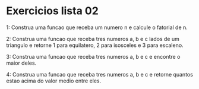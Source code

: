 # Exercicios lista 02

1: Construa uma funcao que receba um numero n e calcule o fatorial de n.

2: Construa uma funcao que receba tres numeros a, b e c lados de um triangulo e retorne 1 para equilatero, 2 para isosceles e 3 para escaleno.

3: Construa uma funcao que receba tres numeros a, b e c e encontre o maior deles.

4: Construa uma funcao que receba tres numeros a, b e c e retorne quantos estao acima do valor medio entre eles.

